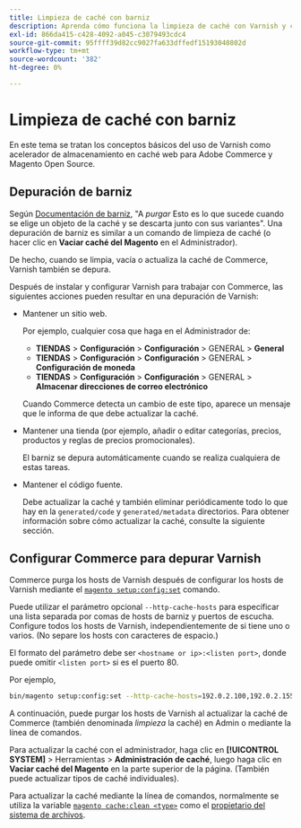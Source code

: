 ```yaml
---
title: Limpieza de caché con barniz
description: Aprenda cómo funciona la limpieza de caché con Varnish y cómo utilizarla como acelerador de almacenamiento en caché web para la aplicación de Adobe Commerce.
exl-id: 866da415-c428-4092-a045-c3079493cdc4
source-git-commit: 95ffff39d82cc9027fa633dffedf15193040802d
workflow-type: tm+mt
source-wordcount: '382'
ht-degree: 0%

---
```


# Limpieza de caché con barniz

En este tema se tratan los conceptos básicos del uso de Varnish como acelerador de almacenamiento en caché web para Adobe Commerce y Magento Open Source.

## Depuración de barniz

Según [Documentación de barniz](https://www.varnish-cache.org/docs/trunk/users-guide/purging.html), &quot;A *purgar* Esto es lo que sucede cuando se elige un objeto de la caché y se descarta junto con sus variantes&quot;. Una depuración de barniz es similar a un comando de limpieza de caché (o hacer clic en **Vaciar caché del Magento** en el Administrador).

De hecho, cuando se limpia, vacía o actualiza la caché de Commerce, Varnish también se depura.

Después de instalar y configurar Varnish para trabajar con Commerce, las siguientes acciones pueden resultar en una depuración de Varnish:

- Mantener un sitio web.

   Por ejemplo, cualquier cosa que haga en el Administrador de:

   - **TIENDAS** > **Configuración** > **Configuración** > GENERAL > **General**
   - **TIENDAS** > **Configuración** > **Configuración** > GENERAL > **Configuración de moneda**
   - **TIENDAS** > **Configuración** > **Configuración** > GENERAL > **Almacenar direcciones de correo electrónico**

   Cuando Commerce detecta un cambio de este tipo, aparece un mensaje que le informa de que debe actualizar la caché.

- Mantener una tienda (por ejemplo, añadir o editar categorías, precios, productos y reglas de precios promocionales).

   El barniz se depura automáticamente cuando se realiza cualquiera de estas tareas.

- Mantener el código fuente.

   Debe actualizar la caché y también eliminar periódicamente todo lo que hay en la `generated/code` y `generated/metadata` directorios. Para obtener información sobre cómo actualizar la caché, consulte la siguiente sección.

## Configurar Commerce para depurar Varnish

Commerce purga los hosts de Varnish después de configurar los hosts de Varnish mediante el [`magento setup:config:set`](https://devdocs.magento.com/guides/v2.4/reference/cli/magento.html#setupconfigset) comando.

Puede utilizar el parámetro opcional `--http-cache-hosts` para especificar una lista separada por comas de hosts de barniz y puertos de escucha. Configure todos los hosts de Varnish, independientemente de si tiene uno o varios. (No separe los hosts con caracteres de espacio.)

El formato del parámetro debe ser `<hostname or ip>:<listen port>`, donde puede omitir `<listen port>` si es el puerto 80.

Por ejemplo,

```bash
bin/magento setup:config:set --http-cache-hosts=192.0.2.100,192.0.2.155:6081
```

A continuación, puede purgar los hosts de Varnish al actualizar la caché de Commerce (también denominada *limpieza* la caché) en Admin o mediante la línea de comandos.

Para actualizar la caché con el administrador, haga clic en **[!UICONTROL SYSTEM]** > Herramientas > **Administración de caché**, luego haga clic en **Vaciar caché del Magento** en la parte superior de la página. (También puede actualizar tipos de caché individuales).

Para actualizar la caché mediante la línea de comandos, normalmente se utiliza la variable [`magento cache:clean <type>`](../cli/manage-cache.md#clean-and-flush-cache-types) como el [propietario del sistema de archivos](../../installation/prerequisites/file-system/overview.md).
